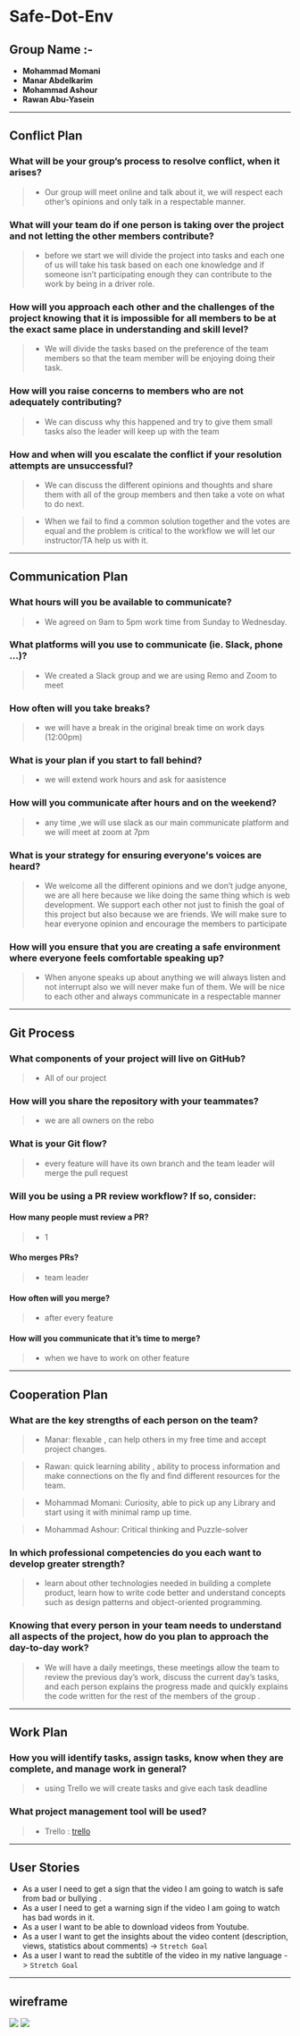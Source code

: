 # Safe-Dot-Env
## Group Name :-

- **Mohammad Momani**
- **Manar Abdelkarim**
- **Mohammad Ashour**
- **Rawan Abu-Yasein**


------------------------------------------------------------------------------------------------
## **Conflict Plan**
###	What will be your group’s process to resolve conflict, when it arises?
> - Our group will meet online and talk about it, we will respect each other’s opinions and only talk in a respectable manner.

###	What will your team do if one person is taking over the project and not letting the other members contribute?

> - before we start we will divide the project into tasks and each one of us will take his task based on each one knowledge and if someone isn’t participating enough they can contribute to the work by being in a driver role.


###	How will you approach each other and the challenges of the project knowing that it is impossible for all members to be at the exact same place in understanding and skill level?

> - We will divide the tasks based on the preference of the team members so that the team member will be enjoying doing their task.

###	How will you raise concerns to members who are not adequately contributing?

> - We can discuss why this happened and try to give them small tasks also the leader will keep up with the team 

###	How and when will you escalate the conflict if your resolution attempts are unsuccessful?

> - We can discuss the different opinions and thoughts and share them with all of the group members and then take a vote on what to do next.

> - When we fail to find a common solution together and the votes are equal and the problem is critical to the workflow we will let our instructor/TA help us with it.


------------------------------------------------------------------------------------------------
## **Communication Plan**

###	What hours will you be available to communicate?

> - We agreed on 9am to 5pm work time from Sunday to Wednesday.

### What platforms will you use to communicate (ie. Slack, phone …)?

> - We created a Slack group and we are using Remo and Zoom to meet

### How often will you take breaks?

> - we will have a break in the original break time on work days (12:00pm)
### What is your plan if you start to fall behind?

> - we will extend work hours and ask for aasistence 
### How will you communicate after hours and on the weekend?

> - any time ,we will use slack as our main communicate platform and we will meet at zoom at 7pm
### What is your strategy for ensuring everyone's voices are heard?

> - We welcome all the different opinions and we don’t judge anyone, we are all here because we like doing the same thing which is web development. We support each other not just to finish the goal of this project but also because we are friends. We will make sure to hear everyone opinion and encourage the members to participate

### How will you ensure that you are creating a safe environment where everyone feels comfortable speaking up?

> - When anyone speaks up about anything we will always listen and not interrupt also we will never make fun of them. We will be nice to each other and always communicate in a respectable manner


------------------
## Git Process
### What components of your project will live on GitHub?

> - All of our project
### How will you share the repository with your teammates?

> - we are all owners on the rebo  
### What is your Git flow?

> - every feature will have its own branch and the team leader will merge the pull request  
### Will you be using a PR review workflow? If so, consider:
#### How many people must review a PR? 

> - 1 
#### Who merges PRs? 

> - team leader 
#### How often will you merge? 

> - after every feature 
#### How will you communicate that it’s time to merge?

> - when we have to work on other feature 

------------------------------------------------------------------------------------------------

## **Cooperation Plan**
### What are the key strengths of each person on the team?

> - Manar: flexable , can help others in my free time and accept project changes.

> - Rawan: quick learning ability , ability to process information and make connections on the fly and find different resources for the team.

> - Mohammad Momani: Curiosity, able to pick up any Library and start using it with minimal ramp up time.

> - Mohammad Ashour: Critical thinking and Puzzle-solver

### In which professional competencies do you each want to develop greater strength?

> - learn about other technologies needed in building a complete product, learn how to write code better and understand concepts such as design patterns and object-oriented programming.

### Knowing that every person in your team needs to understand all aspects of the project, how do you plan to approach the day-to-day work?

> - We will have a daily meetings, these meetings allow the team to review the previous day’s work, discuss the current day’s tasks, and each person explains the progress made and quickly explains the code written for the rest of the members of the group .
 
-----------------
## Work Plan


### How you will identify tasks, assign tasks, know when they are complete, and manage work in general?

> - using Trello we will create tasks and give each task deadline  

### What project management tool will be used?

> - Trello : [trello](https://trello.com/b/1BWEA7Lz/project4011)

------------------------------------------------------------------------------------------------
## User Stories

- As a user I need to get a sign that the video I am going to watch is safe from bad or bullying .
- As a user I need to get a warning sign if the video I am going to watch has bad words in it.
- As a user I want to be able to download videos from Youtube.
- As a user I want to get the insights about the video content (description, views, statistics about comments) -> `Stretch Goal`
- As a user I want to read the subtitle of the video in my native language -> `Stretch Goal`
------------------------------------------------------------------------------------------------
## wireframe 

![](assets/Page_2_Copy.png)
![](assets/Page_2.png)

